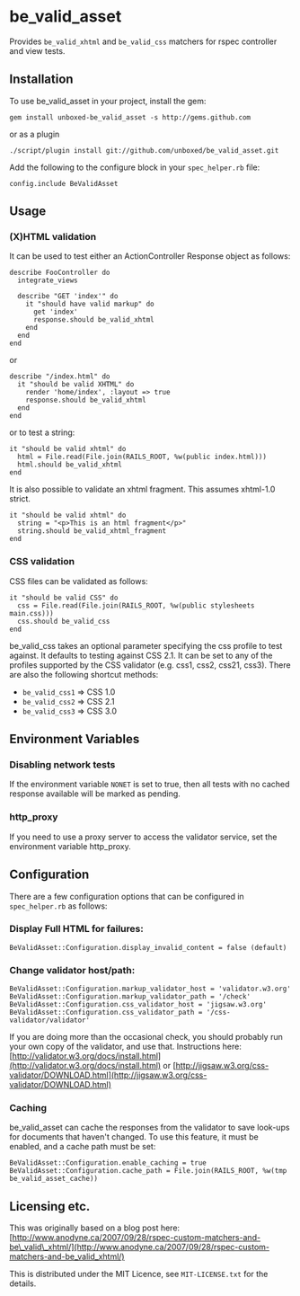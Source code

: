 be\_valid\_asset
==============

Provides `be_valid_xhtml` and `be_valid_css` matchers for rspec controller and view tests.

Installation
------------

To use be\_valid\_asset in your project, install the gem:

    gem install unboxed-be_valid_asset -s http://gems.github.com

or as a plugin

    ./script/plugin install git://github.com/unboxed/be_valid_asset.git

Add the following to the configure block in your `spec_helper.rb` file:

    config.include BeValidAsset

Usage
-----

### (X)HTML validation

It can be used to test either an ActionController Response object as follows:

    describe FooController do
      integrate_views

      describe "GET 'index'" do
        it "should have valid markup" do
          get 'index'
          response.should be_valid_xhtml
        end
      end
    end

or

    describe "/index.html" do
      it "should be valid XHTML" do
        render 'home/index', :layout => true
        response.should be_valid_xhtml
      end
    end

or to test a string:

    it "should be valid xhtml" do
      html = File.read(File.join(RAILS_ROOT, %w(public index.html)))
      html.should be_valid_xhtml
    end

It is also possible to validate an xhtml fragment.  This assumes xhtml-1.0 strict.

    it "should be valid xhtml" do
      string = "<p>This is an html fragment</p>"
      string.should be_valid_xhtml_fragment
    end

### CSS validation

CSS files can be validated as follows:

    it "should be valid CSS" do
      css = File.read(File.join(RAILS_ROOT, %w(public stylesheets main.css)))
      css.should be_valid_css
    end

be\_valid\_css takes an optional parameter specifying the css profile to test against. It defaults to testing against CSS 2.1. It can be set to any of the profiles supported by the CSS validator (e.g. css1, css2, css21, css3). There are also the following shortcut methods:

 * `be_valid_css1` => CSS 1.0
 * `be_valid_css2` => CSS 2.1
 * `be_valid_css3` => CSS 3.0

Environment Variables
---------------------

### Disabling network tests

If the environment variable `NONET` is set to true, then all tests with no cached response available will be marked as pending.

### http_proxy

If you need to use a proxy server to access the validator service, set the environment variable http_proxy.

Configuration
-------------

There are a few configuration options that can be configured in `spec_helper.rb` as follows:

### Display Full HTML for failures:

    BeValidAsset::Configuration.display_invalid_content = false (default)

### Change validator host/path:

    BeValidAsset::Configuration.markup_validator_host = 'validator.w3.org'
    BeValidAsset::Configuration.markup_validator_path = '/check'
    BeValidAsset::Configuration.css_validator_host = 'jigsaw.w3.org'
    BeValidAsset::Configuration.css_validator_path = '/css-validator/validator'

If you are doing more than the occasional check, you should probably run your own copy of the validator, and use that.
Instructions here: [http://validator.w3.org/docs/install.html](http://validator.w3.org/docs/install.html) or [http://jigsaw.w3.org/css-validator/DOWNLOAD.html](http://jigsaw.w3.org/css-validator/DOWNLOAD.html)

### Caching

be\_valid\_asset can cache the responses from the validator to save look-ups for documents that haven't changed.
To use this feature, it must be enabled, and a cache path must be set:

    BeValidAsset::Configuration.enable_caching = true
    BeValidAsset::Configuration.cache_path = File.join(RAILS_ROOT, %w(tmp be_valid_asset_cache))

Licensing etc.
--------------

This was originally based on a blog post here: [http://www.anodyne.ca/2007/09/28/rspec-custom-matchers-and-be\_valid\_xhtml/](http://www.anodyne.ca/2007/09/28/rspec-custom-matchers-and-be_valid_xhtml/)

This is distributed under the MIT Licence, see `MIT-LICENSE.txt` for the details.
